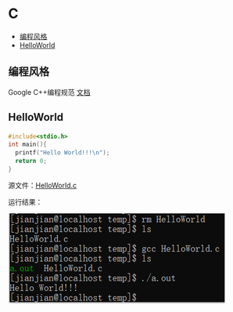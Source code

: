 # C
- [编程风格](#编程风格)
- [HelloWorld](#HelloWorld)

## 编程风格
Google C++编程规范 [文档](https://google.github.io/styleguide/cppguide.html)

## HelloWorld

```C
#include<stdio.h>
int main(){
  printf("Hello World!!!\n");
  return 0;
}
```

源文件：[HelloWorld.c](source/HelloWorld.c)

运行结果：

![CentOS7](image/HelloWorld.png)

## 
